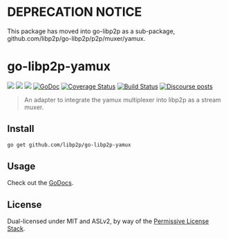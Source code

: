 # DEPRECATION NOTICE

This package has moved into go-libp2p as a sub-package, github.com/libp2p/go-libp2p/p2p/muxer/yamux.

# go-libp2p-yamux

[![](https://img.shields.io/badge/made%20by-Protocol%20Labs-blue.svg?style=flat-square)](https://protocol.ai)
[![](https://img.shields.io/badge/project-libp2p-yellow.svg?style=flat-square)](https://libp2p.io/)
[![](https://img.shields.io/badge/freenode-%23libp2p-yellow.svg?style=flat-square)](http://webchat.freenode.net/?channels=%23libp2p)
[![GoDoc](https://godoc.org/github.com/libp2p/go-libp2p-yamux?status.svg)](https://godoc.org/github.com/libp2p/go-libp2p-yamux)
[![Coverage Status](https://coveralls.io/repos/github/libp2p/go-libp2p-yamux/badge.svg?branch=master)](https://coveralls.io/github/libp2p/go-libp2p-yamux?branch=master)
[![Build Status](https://travis-ci.com/libp2p/go-libp2p-yamux.svg?branch=master)](https://travis-ci.com/libp2p/go-libp2p-yamux)
[![Discourse posts](https://img.shields.io/discourse/https/discuss.libp2p.io/posts.svg)](https://discuss.libp2p.io)

> An adapter to integrate the yamux multiplexer into libp2p as a stream muxer.

## Install

```sh
go get github.com/libp2p/go-libp2p-yamux
```

## Usage

Check out the [GoDocs](https://godoc.org/github.com/libp2p/go-libp2p-yamux).

## License

Dual-licensed under MIT and ASLv2, by way of the [Permissive License Stack](https://protocol.ai/blog/announcing-the-permissive-license-stack/).
